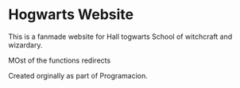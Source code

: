 # Hogwarts Website

This is a fanmade website for Hall togwarts School of witchcraft and wizardary.

MOst of the functions redirects

Created orginally as part of Programacion.


